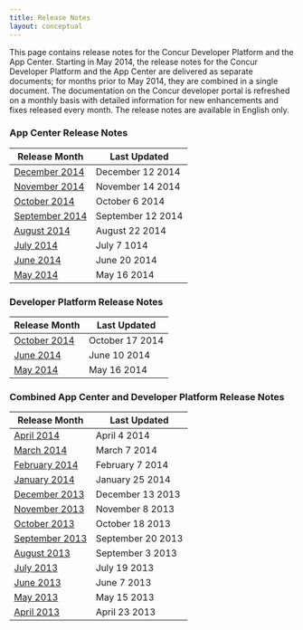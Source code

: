 ```yaml
---
title: Release Notes 
layout: conceptual
---
```





This page contains release notes for the Concur Developer Platform and the App Center. Starting in May 2014, the release notes for the Concur Developer Platform and the App Center are delivered as separate documents; for months prior to May 2014, they are combined in a single document. The documentation on the Concur developer portal is refreshed on a monthly basis with detailed information for new enhancements and fixes released every month. The release notes are available in English only.

###  App Center Release Notes

|Release Month      	|Last Updated      |
|---------------------|------------------|
|[December 2014][1-8]	|December 12 2014  |
|[November 2014][1-7] |November 14 2014  | 
|[October 2014][1-6]  |October 6 2014    |
|[September 2014][1-5]|September 12 2014 |
|[August 2014][1-4]	  |August 22 2014    |
|[July 2014][1-3]    	|July 7 1014       |
|[June 2014][1-2]	    |June 20 2014      |
|[May 2014][1-1]      |May 16 2014       |

###  Developer Platform Release Notes

|Release Month     	|Last Updated      |
|-------------------|------------------|
|[October 2014][2-3]|October 17 2014   |
|[June 2014][2-2]   |June 10 2014      |
|[May 2014][2-1]    |May 16 2014       |

###  Combined App Center and Developer Platform Release Notes

|Release Month	        |Last Updated      |
|-----------------------|------------------|
|[April 2014][3-13]     |April 4 2014      |
|[March 2014][3-12]     |March 7 2014      | 
|[February 2014][3-11]	|February 7 2014   |
|[January 2014][3-10]   |January 25 2014   |
|[December 2013][3-9]  	|December 13 2013  |
|[November 2013][3-8]   |November 8 2013   |
|[October 2013][3-7]    |October 18 2013   |
|[September 2013][3-6]  |September 20 2013 |
|[August 2013][3-5]   	|September 3 2013  |
|[July 2013][3-4]	      |July 19 2013      |
|[June 2013][3-3]	      |June 7 2013       |
|[May 2013][3-2]        |May 15 2013       |
|[April 2013][3-1]	    |April 23 2013     |


[1-1]:https://developer.concur.com/sites/default/files/App%20Center%20Release%20Notes_client_final_May2014_0.pdf
[1-2]:https://developer.concur.com/sites/default/files/App%20Center%20Release%20Notes_draft_June2014.pdf
[1-3]:https://developer.concur.com/sites/default/files/App%20Center%20Release%20Notes_final_July2014.pdf
[1-4]:https://developer.concur.com/sites/default/files/App%20Center%20Release%20Notes_final_Aug2014.pdf
[1-5]:https://developer.concur.com/sites/default/files/App%20Center%20Release%20Notes_final_Sep2014.pdf
[1-6]:https://developer.concur.com/sites/default/files/App%20Center%20Release%20Notes_final_Oct222014.pdf
[1-7]:https://developer.concur.com/sites/default/files/App%20Center%20Release%20Notes_final_Nov142014.pdf
[1-8]:https://files/App%20Center%20Release%20Notes_DecFinal_Dec12_2014.pdf

[2-1]:https://developer.concur.com/sites/default/files/Concur%20Platform%20Release%20Notes_final_October2014.pdf
[2-2]:https://developer.concur.com/sites/default/files/Concur%20Platform%20Client%20Release%20Notes_draft_June2014.pdf
[2-3]:https://developer.concur.com/sites/default/files/Concur%20Platform%20Release%20Notes_final_October2014.pdf

[3-1]:https://developer.concur.com/sites/default/files/Concur%20Connect%20Client%20Facing%20Release%20Notes%20April%202013.pdf
[3-2]:https://developer.concur.com/sites/default/files/Concur%20Connect%20Client%20Facing%20Release%20Notes%20May%202013.pdf
[3-3]:https://developer.concur.com/sites/default/files/Concur%20Connect%20Client%20Facing%20Release%20Notes%20June%202013.pdf
[3-4]:https://developer.concur.com/sites/default/files/Concur%20Connect%20Client%20Facing%20Release%20Notes%20July%202013.pdf
[3-5]:https://developer.concur.com/sites/default/files/Concur%20Connect%20Client%20Facing%20Release%20Notes%20August%202013.pdf
[3-6]:https://developer.concur.com/sites/default/files/Concur%20Platform%20Client%20Facing%20Release%20Notes%20September%202013.pdf
[3-7]:https://developer.concur.com/sites/default/files/Concur%20Platform%20Client%20Facing%20Release%20Notes%20October%202013.pdf
[3-8]:https://developer.concur.com/sites/default/files/Concur%20Platform%20Client%20Facing%20Release%20Notes%20November%202013.pdf
[3-9]:https://developer.concur.com/sites/default/files/Concur%20Platform%20Client%20Facing%20Release%20Notes%20December%202013.pdf
[3-10]:https://developer.concur.com/sites/default/files/Concur%20Platform%20Client%20Release%20Notes_final_Jan2014.pdf
[3-11]:https://developer.concur.com/sites/default/files/Concur%20Platform%20Client%20Release%20Notes_final_Feb2014.pdf
[3-12]:https://developer.concur.com/sites/default/files/Concur%20Platform%20Client%20Release%20Notes_final_March2014.pdf
[3-13]:https://developer.concur.com/sites/default/files/Concur%20Platform%20Client%20Release%20Notes_final.pdf

